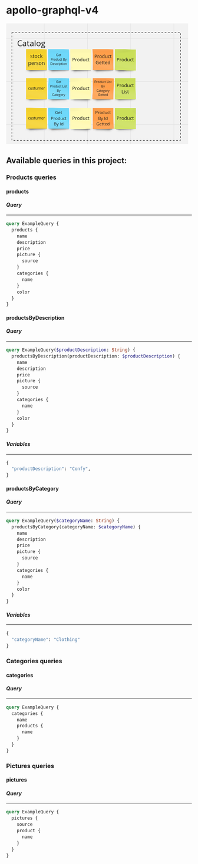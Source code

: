 # apollo-graphql-v4

![catalog's context](src/assets/Catalog.png)

## Available queries in this project:

### Products queries

#### products

#### _Query_

---
```graphql
query ExampleQuery {
  products {
    name
    description
    price
    picture {
      source
    }
    categories {
      name
    }
    color
  }
}
```

#### productsByDescription

#### _Query_

---

```graphql
query ExampleQuery($productDescription: String) {
  productsByDescription(productDescription: $productDescription) {
    name
    description
    price
    picture {
      source
    }
    categories {
      name
    }
    color
  }
}
```

#### _Variables_

---

```graphql
{
  "productDescription": "Confy",
}
```

#### productsByCategory
#### _Query_
---
``` graphql
query ExampleQuery($categoryName: String) {
  productsByCategory(categoryName: $categoryName) {
    name
    description
    price
    picture {
      source
    }
    categories {
      name
    }
    color
  }
}
```
#### _Variables_
---
```graphql
{
  "categoryName": "Clothing" 
}
```
### Categories queries

#### categories

#### _Query_

---
```graphql
query ExampleQuery {
  categories {
    name
    products {
      name
    }
  }
}
```

### Pictures queries

#### pictures

#### _Query_

---
```graphql
query ExampleQuery {
  pictures {
    source
    product {
      name
    }
  }
}
```
